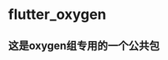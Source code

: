 <!--
 * @Author: Marlon.M
 * @Email: maiguangyang@163.com
 * @Date: 2025-09-29 08:58:49
-->
# flutter_oxygen
## 这是oxygen组专用的一个公共包